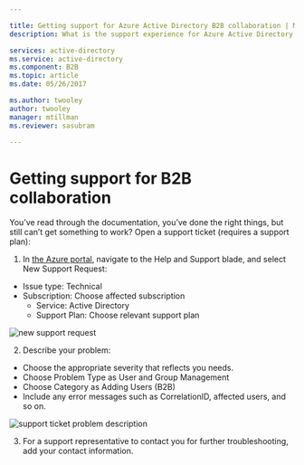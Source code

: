 ```yaml
---

title: Getting support for Azure Active Directory B2B collaboration | Microsoft Docs
description: What is the support experience for Azure Active Directory B2B collaboration?

services: active-directory
ms.service: active-directory
ms.component: B2B
ms.topic: article
ms.date: 05/26/2017

ms.author: twooley
author: twooley
manager: mtillman
ms.reviewer: sasubram

---
```


# Getting support for B2B collaboration

You’ve read through the documentation, you’ve done the right things, but still can’t get something to work? Open a support ticket (requires a support plan):

1. In [the Azure portal](https://portal.azure.com), navigate to the Help and Support blade, and select New Support Request:
  - Issue type: Technical
  - Subscription: Choose affected subscription
    - Service: Active Directory
    - Support Plan: Choose relevant support plan

  ![new support request](media/active-directory-b2b-support/new-support-request.png)

2. Describe your problem:
  - Choose the appropriate severity that reflects you needs.
  - Choose Problem Type as User and Group Management
  - Choose Category as Adding Users (B2B)
  - Include any error messages such as CorrelationID, affected users, and so on.

  ![support ticket problem description](media/active-directory-b2b-support/problem-description.png)

3. For a support representative to contact you for further troubleshooting, add your contact information.
